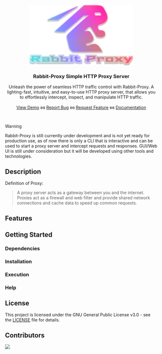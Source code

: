 <br />
<div align="center">
  <a href="/url">
    <img src="./assets/rabbit-proxy logo.png" alt="Rabbit-Proxy Logo" height="200">
  </a>

<h3 align="center">Rabbit-Proxy Simple HTTP Proxy Server</h3>

  <p align="center">
    Unleash the power of seamless HTTP traffic control with Rabbit-Proxy.
    A lighting-fast, intuitive, and easy-to-use HTTP proxy server, that allows you to effortlessly intercept, inspect, and manipulate HTTP traffic.
    <br />
    <br />
    <a href="/url">View Demo</a>
    ʚɞ
    <a href="/url">Report Bug</a>
    ʚɞ
    <a href="/url">Request Feature</a>
    ʚɞ
    <a href="/url">Documentation</a>
  </p>
</div>
<div align="center">    
   <!-- Tools Section -->
</div>

<div align="center">
    <!-- License & Other Section -->
</div>
<br />

> [!WARNING]
> Rabbit-Proxy is still currently under development and is not yet ready for production use, as of now there is only a CLI that is interactive and can be used to start a proxy server and intercept requests and responses. GUI/Web UI is still under consideration but it will be developed using other tools and technologies.

## Description

Definition of Proxy:
> A proxy server acts as a gateway between you and the internet. Proxies act as a firewall and web filter and provide shared network connections and cache data to speed up common requests.


## Features

## Getting Started

### Dependencies

### Installation

### Execution

### Help

## License

This project is licensed under the GNU General Public License v3.0 - see the [LICENSE](LICENSE) file for details.

## Contributors

<a href="https://github.com/Hi-kue/rabbit-proxy/graphs/contributors">
  <img src="https://contrib.rocks/image?repo=Hi-kue/rabbit-proxy" />
</a>